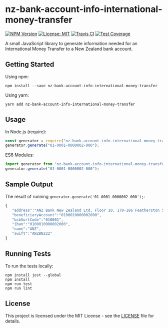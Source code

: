 # nz-bank-account-info-international-money-transfer

[![NPM Version][npm-image]][npm-url]
[![License: MIT][license-image]][license-url]
[![Travis CI][travis-image]][travis-url]
[![Test Coverage][coveralls-image]][coveralls-url]

A small JavaScript library to generate information needed for an International Money Transfer to a New Zealand bank account.

## Getting Started

Using npm:

```
npm install --save nz-bank-account-info-international-money-transfer
```

Using yarn:

```
yarn add nz-bank-account-info-international-money-transfer
```

## Usage

In Node.js (require):

```javascript
const generator = require("nz-bank-account-info-international-money-transfer");
generator.generate("01-0001-0000002-000");
```

ES6 Modules:

```javascript
import generator from "nz-bank-account-info-international-money-transfer";
generator.generate("01-0001-0000002-000");
```

## Sample Output

The result of running `generator.generate('01-0001-0000002-000');`:

```javascript
{
   "address":"ANZ Bank New Zealand Ltd, Floor 10, 170-186 Featherston St, Wellington 6011, New Zealand",
   "beneficiaryAccount":"0100010000002000",
   "bsbSortCode":"010001",
   "iban":"0100010000002000",
   "name":"ANZ",
   "swift":"ANZBNZ22"
}
```

## Running Tests

To run the tests locally:

```
npm install jest --global
npm install
npm run test
npm run lint
```

## License

This project is licensed under the MIT License - see the [LICENSE](LICENSE) file for details.

[npm-image]: https://img.shields.io/npm/v/nz-bank-account-info-international-money-transfer.svg
[npm-url]: https://www.npmjs.com/package/nz-bank-account-info-international-money-transfer
[license-image]: https://img.shields.io/badge/License-MIT-green.svg
[license-url]: https://opensource.org/licenses/MIT
[travis-image]: https://img.shields.io/travis/chris-pilcher/nz-bank-account-info-international-money-transfer/develop.svg
[travis-url]: https://travis-ci.org/chris-pilcher/nz-bank-account-info-international-money-transfer
[coveralls-image]: https://coveralls.io/repos/github/chris-pilcher/nz-bank-account-info-international-money-transfer/badge.svg?branch=develop
[coveralls-url]: https://coveralls.io/r/chris-pilcher/nz-bank-account-info-international-money-transfer
